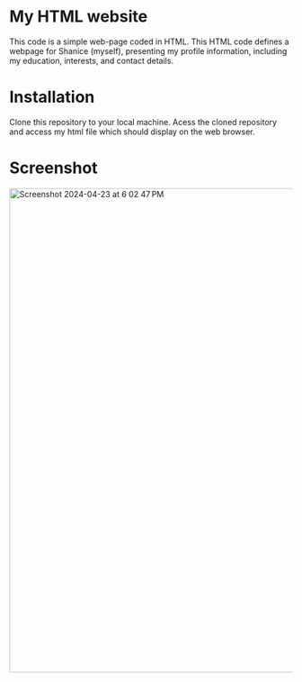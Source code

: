 # My HTML website
This code is a simple web-page coded in HTML. This HTML code defines a webpage for Shanice (myself), presenting my profile information, including my education, interests, and contact details. 

# Installation
Clone this repository to your local machine. Acess the cloned repository and access my html file which should display on the web browser.

# Screenshot
<img width="860" alt="Screenshot 2024-04-23 at 6 02 47 PM" src="https://github.com/shanicecreates/Simple-HTML-website/assets/123094671/4015156c-2dec-476f-939a-24ffe5301b38">



